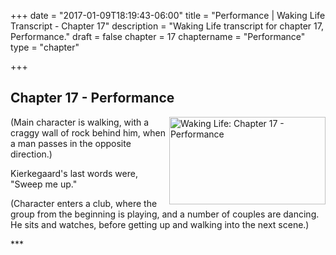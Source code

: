 +++
date = "2017-01-09T18:19:43-06:00"
title = "Performance | Waking Life Transcript - Chapter 17"
description = "Waking Life transcript for chapter 17, Performance."
draft = false
chapter = 17
chaptername = "Performance"
type = "chapter"


+++

## Chapter 17 - Performance

<p><a href="/img/WakingLife_17_1.jpg" onclick="window.open(this.href);return false;"><img src="/img/WakingLife_17_1_t.jpg" alt="Waking Life: Chapter 17 - Performance" style="width:250px;height:140px;" align="right" /></a>(Main character is walking, with a craggy wall of rock behind him, when a man passes in the opposite direction.)</p>
<p>Kierkegaard's last words were, &quot;Sweep me up.&quot;</p>
<p>(Character enters a club, where the group from the beginning is playing, and a number of couples are dancing. He sits and watches, before getting up and walking into the next scene.)</p>
<p>***</p>